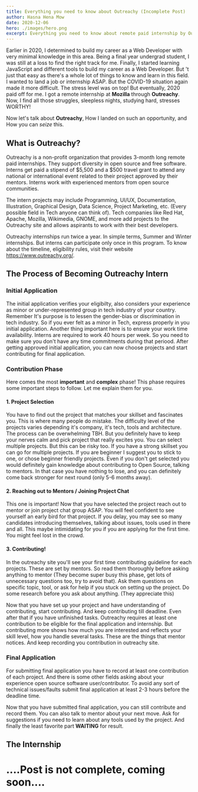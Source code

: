 ```yaml
---
title: Everything you need to know about Outreachy (Incomplete Post)
author: Hasna Hena Mow
date: 2020-12-06
hero: ./images/hero.png
excerpt: Everything you need to know about remote paid internship by Outreachy
---
```


Earlier in 2020, I determined to build my career as a Web Developer with very minimal knowledge in this area. Being a final year undergrad student, I was still at a loss to find the right track for me. Finally, I started learning JavaScript and different tools to build my career as a Web Developer. But 't just that easy as there's a whole lot of things to know and learn in this field. I wanted to land a job or internship ASAP. But the COVID-19 situation again made it more difficult. The stress level was on top! But eventually, 2020 paid off for me. I got a remote internship at **Mozilla** through **Outreachy**. Now, I find all those struggles, sleepless nights, studying hard, stresses WORTHY!

Now let's talk about **Outreachy**, How I landed on such an opportunity, and How you can _seize_ this.

## What is Outreachy?

Outreachy is a non-profit organization that provides 3-month long remote paid internships. They support diversity in open source and free software. Interns get paid a stipend of $5,500 and a $500 travel grant to attend any national or international event related to their project approved by their mentors. Interns work with experienced mentors from open source communities.

The intern projects may include Programming, UI/UX, Documentation, Illustration, Graphical Design, Data Science, Project Marketing, etc. (Every possible field in Tech anyone can think of).
Tech companies like Red Hat, Apache, Mozilla, Wikimedia, GNOME, and more add projects to the Outreachy site and allows aspirants to work with their best developers.

Outreachy internships run twice a year. In simple terms, Summer and Winter internships. But interns can participate only once in this program.
To know about the timeline, eligibility rules, visit their website https://www.outreachy.org/.

## The Process of Becoming Outreachy Intern

### Initial Application

The initial application verifies your eligibilty, also considers your experience as minor or under-represented group in tech industry of your country. Remember It's purpose is to lessen the gender-bias or discrimination in tech industry. So if you ever felt as a minor in Tech, express properly in you initial application. Another thing important here is to ensure your work time availability. Interns are required to work 40 hours per week. So you need to make sure you don't have any time commitments during that periood. After getting approved initial application, you can now choose projects and start contributing for final application.

### Contribution Phase

Here comes the most **important** and **complex** phase! This phase requires some important steps to follow. Let me explain them for you.

#### 1. Project Selection

You have to find out the project that matches your skillset and fascinates you. This is where many people do mistake. The difficulty level of the projects varies depending it's company, it's tech, tools and architecture. The process can be overwhelming TBH. But you definitely have to keep your nerves calm and pick project that really excites you. You can select multiple projects. But this can be risky too. If you have a strong skillset you can go for multiple projects. If you are beginner I suggest you to stick to one, or chose beginner friendly projects. Even if you don't get selected you would definitely gain knowledge about contributing to Open Source, talking to mentors. In that case you have nothing to lose, and you can definitely come back stronger for next round (only 5-6 months away).

#### 2. Reaching out to Mentors / Joining Project Chat

This one is important! Now that you have selected the project reach out to mentor or join project chat group ASAP. You will feel confident to see yourself an early bird for that project. If you delay, you may see so many candidates introducing themselves, talking about issues, tools used in there and all. This maybe intimidating for you if you are applying for the first time. You might feel lost in the crowd.

#### 3. Contributing!

In the outreachy site you'll see your first time contributing guideline for each projects. These are set by mentors. So read them thoroughly before asking anything to mentor (They become super busy this phase, get lots of unnecessary questions too, try to avoid that). Ask them questions on specific topic, tool, or ask for help if you stuck on setting up the project. Do some research before you ask about anything. (They appreciate this)

Now that you have set up your project and have understanding of contributing, start contributing. And keep contributing till deadline. Even after that if you have unfinished tasks. Outreachy requires at least one contribution to be eligible for the final application and internship. But contributing more shows how much you are interested and reflects your skill level, how you handle several tasks. These are the things that mentor notices. And keep recording you contribution in outreachy site.

### Final Application

For submitting final application you have to record at least one contribution of each project. And there is some other fields asking about your experience open source software user/contributor. To avoid any sort of technical issues/faults submit final application at least 2-3 hours before the deadline time.

Now that you have submitted final application, you can still contribute and record them. You can also talk to mentor about your next move. Ask for suggestions if you need to learn about any tools used by the project. And finally the least favorite part **WAITING** for result.

## The Internship

# ....Post is not complete, coming soon....
